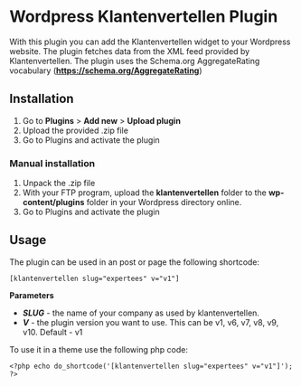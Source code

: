 # Wordpress Klantenvertellen Plugin

With this plugin you can add the Klantenvertellen widget to your Wordpress website. The plugin fetches data from the XML feed provided by Klantenvertellen. The plugin uses the Schema.org AggregateRating vocabulary (**https://schema.org/AggregateRating**)

## Installation
1. Go to **Plugins** > **Add new**  > **Upload plugin**
2. Upload the provided .zip file
3. Go to Plugins and activate the plugin

### Manual installation
1. Unpack the .zip file
2. With your FTP program, upload the **klantenvertellen** folder to the **wp-content/plugins** folder in your Wordpress directory online.
3. Go to Plugins and activate the plugin

## Usage
The plugin can be used in an post or page the following shortcode:

```
[klantenvertellen slug="expertees" v="v1"]
```
**Parameters**
* ***SLUG*** - the name of your company as used by klantenvertellen.
* ***V*** - the plugin version you want to use. This can be v1, v6, v7, v8, v9, v10. Default - v1

To use it in a theme use the following php code:

```
<?php echo do_shortcode('[klantenvertellen slug="expertees" v="v1"]'); ?>
```